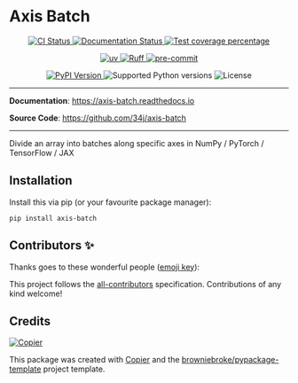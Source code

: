 # Axis Batch

<p align="center">
  <a href="https://github.com/34j/axis-batch/actions/workflows/ci.yml?query=branch%3Amain">
    <img src="https://img.shields.io/github/actions/workflow/status/34j/axis-batch/ci.yml?branch=main&label=CI&logo=github&style=flat-square" alt="CI Status" >
  </a>
  <a href="https://axis-batch.readthedocs.io">
    <img src="https://img.shields.io/readthedocs/axis-batch.svg?logo=read-the-docs&logoColor=fff&style=flat-square" alt="Documentation Status">
  </a>
  <a href="https://codecov.io/gh/34j/axis-batch">
    <img src="https://img.shields.io/codecov/c/github/34j/axis-batch.svg?logo=codecov&logoColor=fff&style=flat-square" alt="Test coverage percentage">
  </a>
</p>
<p align="center">
  <a href="https://github.com/astral-sh/uv">
    <img src="https://img.shields.io/endpoint?url=https://raw.githubusercontent.com/astral-sh/uv/main/assets/badge/v0.json" alt="uv">
  </a>
  <a href="https://github.com/astral-sh/ruff">
    <img src="https://img.shields.io/endpoint?url=https://raw.githubusercontent.com/astral-sh/ruff/main/assets/badge/v2.json" alt="Ruff">
  </a>
  <a href="https://github.com/pre-commit/pre-commit">
    <img src="https://img.shields.io/badge/pre--commit-enabled-brightgreen?logo=pre-commit&logoColor=white&style=flat-square" alt="pre-commit">
  </a>
</p>
<p align="center">
  <a href="https://pypi.org/project/axis-batch/">
    <img src="https://img.shields.io/pypi/v/axis-batch.svg?logo=python&logoColor=fff&style=flat-square" alt="PyPI Version">
  </a>
  <img src="https://img.shields.io/pypi/pyversions/axis-batch.svg?style=flat-square&logo=python&amp;logoColor=fff" alt="Supported Python versions">
  <img src="https://img.shields.io/pypi/l/axis-batch.svg?style=flat-square" alt="License">
</p>

---

**Documentation**: <a href="https://axis-batch.readthedocs.io" target="_blank">https://axis-batch.readthedocs.io </a>

**Source Code**: <a href="https://github.com/34j/axis-batch" target="_blank">https://github.com/34j/axis-batch </a>

---

Divide an array into batches along specific axes in NumPy / PyTorch / TensorFlow / JAX

## Installation

Install this via pip (or your favourite package manager):

`pip install axis-batch`

## Contributors ✨

Thanks goes to these wonderful people ([emoji key](https://allcontributors.org/docs/en/emoji-key)):

<!-- prettier-ignore-start -->
<!-- ALL-CONTRIBUTORS-LIST:START - Do not remove or modify this section -->
<!-- markdownlint-disable -->
<!-- markdownlint-enable -->
<!-- ALL-CONTRIBUTORS-LIST:END -->
<!-- prettier-ignore-end -->

This project follows the [all-contributors](https://github.com/all-contributors/all-contributors) specification. Contributions of any kind welcome!

## Credits

[![Copier](https://img.shields.io/endpoint?url=https://raw.githubusercontent.com/copier-org/copier/master/img/badge/badge-grayscale-inverted-border-orange.json)](https://github.com/copier-org/copier)

This package was created with
[Copier](https://copier.readthedocs.io/) and the
[browniebroke/pypackage-template](https://github.com/browniebroke/pypackage-template)
project template.
